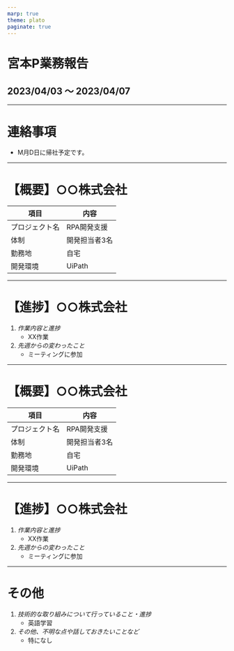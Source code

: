 ```yaml
---
marp: true
theme: plato
paginate: true
---
```


<!-- _class: titlepage -->
# 宮本P業務報告
## 2023/04/03 ～ 2023/04/07

---

# 連絡事項
- M月D日に帰社予定です。

---
# 【概要】○○株式会社
| 項目 | 内容 |
|-----|-----|
| プロジェクト名 | RPA開発支援 |
| 体制 | 開発担当者3名 |
| 勤務地 | 自宅 |
| 開発環境 | UiPath |

---
<!-- _class: cool-list -->
# 【進捗】○○株式会社
1. *作業内容と進捗*
    - XX作業 
2. *先週からの変わったこと*
    - ミーティングに参加

---
# 【概要】○○株式会社
| 項目 | 内容 |
|-----|-----|
| プロジェクト名 | RPA開発支援 |
| 体制 | 開発担当者3名 |
| 勤務地 | 自宅 |
| 開発環境 | UiPath |

---
<!-- _class: cool-list -->
# 【進捗】○○株式会社
1. *作業内容と進捗*
    - XX作業 
2. *先週からの変わったこと*
    - ミーティングに参加

---
<!-- _class: cool-list -->
# その他
1. *技術的な取り組みについて行っていること・進捗*
    - 英語学習
2. *その他、不明な点や話しておきたいことなど*
    - 特になし
